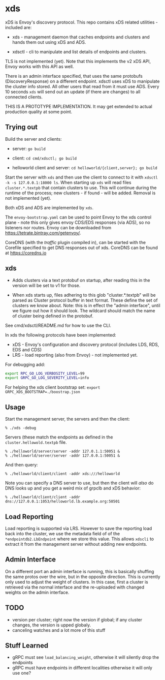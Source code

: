 # xds

xDS is Envoy's discovery protocol. This repo contains xDS related utilities - included are:

 *  xds - management daemon that caches endpoints and clusters and hands them out using xDS and ADS.

 *  xdsctl - cli to manipulate and list details of endpoints and clusters.

TLS is not implemented (yet). Note that this implements the v2 xDS API, Envoy works with this API
as well.

There is an admin interface specified, that uses the same protobufs (DiscoveryResponse) on a
different endpoint. xdsctl uses xDS to manipulate the cluster info stored. All other users that read
from it must use ADS. Every 10 seconds `xds` will send out an update (if there are changes) to all
connected clients.

THIS IS A PROTOTYPE IMPLEMENTATION. It may get extended to actual production quality at some point.

## Trying out

Build the server and clients:

 *  server: `go build`

 *  client: `cd cmd/xdsctl; go build`

 *  helloworld client and server: `cd helloworld/{client,server}; go build`

Start the server with `xds` and then use the client to connect to it with `xdsctl -k -s
127.0.0.1:18000 ls`. When starting up `xds` will read files `cluster.*.textpb` that contain clusters
to use. This will continue during the runtime of the process; new clusters - if found - will be
added. Removal is not implemented (yet).

Both xDS and ADS are implemented by `xds`.

The `envoy-bootstrap.yaml` can be used to point Envoy to the xds control plane - note this only
gives envoy CDS/EDS responses (via ADS), so no listeners nor routes. Envoy can be downloaded from
<https://tetrate.bintray.com/getenvoy/>.

CoreDNS (with the *traffic* plugin compiled in), can be started with the Corefile specified to get
DNS responses out of xds. CoreDNS can be found at <https://coredns.io>

## xds

 *  Adds clusters via a text protobuf on startup, after reading this in the version will be set to
    v1 for those.

 *  When xds starts up, files adhering to this glob "cluster.*.textpb" will be parsed as
    Cluster protocol buffer in text format. These define the set of clusters we know about.
    Note: this is in effect the "admin interface", until we figure out how it should look. The
    wildcard should match the name of cluster being defined in the protobuf.

See cmd/xdsctl/README.md for how to use the CLI.

In xds the following protocols have been implemented:

* xDS - Envoy's configuration and discovery protocol (includes LDS, RDS, EDS and CDS)
* LRS - load reporting (also from Envoy) - not implemented yet.

For debugging add:

~~~ sh
export RPC_GO_LOG_VERBOSITY_LEVEL=99
export GRPC_GO_LOG_SEVERITY_LEVEL=info
~~~

For helping the xds client bootstrap set: `export GRPC_XDS_BOOTSTRAP=./boostrap.json`

## Usage

Start the management server, the servers and then the client:

~~~
% ./xds -debug
~~~

Servers (these match the endpoints as defined in the `cluster.hellowold.textpb` file.

~~~
% ./helloworld/server/server -addr 127.0.1.1:50051 &
% ./helloworld/server/server -addr 127.0.0.1:50051 &
~~~

And then query:

~~~
% ./helloworld/client/client -addr xds:///helloworld
~~~

Note you can specify a DNS server to use, but then the client will *also* do DNS looks up and you
get a weird mix of grpclb and xDS behavior:

~~~
% ./helloworld/client/client -addr dns://127.0.0.1:1053/helloworld.lb.example.org:50501
~~~

## Load Reporting

Load reporting is supported via LRS. However to save the reporting load back into the cluster, we
use the metadata field of of the `*endpointdb2.LbEndpoint` where we store this value. This allows
`xdscli` to extract it from the management server without adding new endpoints.

## Admin Interface

On a different port an admin interface is running, this is basically shuffing the same protos over
the wire, but in the opposite direction. This is currently only used to adjust the weight of
clusters. In this case, first a cluster is retrieved via the normal interface and the re-uploaded
with changed weights on the admin interface.

## TODO

* version per cluster; right now the version if global; if any cluster changes, the version is
  upped globaly.
* canceling watches and a lot more of this stuff

## Stuff Learned

* gRPC must see `load_balancing_weight`, otherwise it will silently drop the endpoints
* gRPC must have endpoints in different localities otherwise it will only use one?
